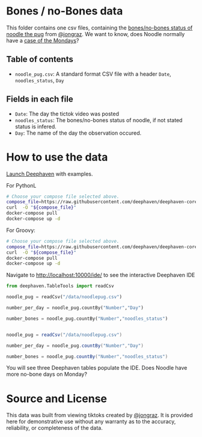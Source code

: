 # Bones / no-Bones data

This folder contains one csv files, containing the [bones/no-bones status of noodle the pug](https://www.tiktok.com/@jongraz/video/7022251358833118469?refer=embed&is_copy_url=1&is_from_webapp=v1) from [@jongraz](https://www.tiktok.com/@jongraz?refer=embed).
We want to know, does Noodle normally have a [case of the Mondays](https://www.youtube.com/watch?v=2AB9zPfXqQQ)?

## Table of contents

- `noodle_pug.csv`: A standard format CSV file with a header `Date`, `noodles_status`, `Day`

## Fields in each file

- `Date`: The day the tictok video was posted
- `noodles_status`: The bones/no-bones status of noodle, if not stated status is infered.
- `Day`: The name of the day the observation occured.


# How to use the data

[Launch Deephaven](https://deephaven.io/core/docs/tutorials/quickstart/) with examples.


For PythonL
```bash
# Choose your compose file selected above.
compose_file=https://raw.githubusercontent.com/deephaven/deephaven-core/main/containers/python-examples/docker-compose.yml
curl  -O "${compose_file}"
docker-compose pull
docker-compose up -d


```

For Groovy:
```bash
# Choose your compose file selected above.
compose_file=https://raw.githubusercontent.com/deephaven/deephaven-core/main/containers/groovy-examples/docker-compose.yml
curl  -O "${compose_file}"
docker-compose pull
docker-compose up -d
```


Navigate to [http://localhost:10000/ide/](http://localhost:10000/ide/) to see the interactive Deephaven IDE


```python
from deephaven.TableTools import readCsv

noodle_pug = readCsv("/data/noodlepug.csv")

number_per_day = noodle_pug.countBy("Number","Day")

number_bones = noodle_pug.countBy("Number","noodles_status")
```


```groovy

noodle_pug = readCsv("/data/noodlepug.csv")

number_per_day = noodle_pug.countBy("Number","Day")

number_bones = noodle_pug.countBy("Number","noodles_status")
```


You will see three Deephaven tables populate the IDE. Does Noodle have more no-bone days on Monday?


# Source and License

This data was built from viewing tiktoks created by [@jongraz](https://www.tiktok.com/@jongraz?refer=embed).  It is provided here for demonstrative use without any warranty as to the accuracy, reliability, or completeness of the data.